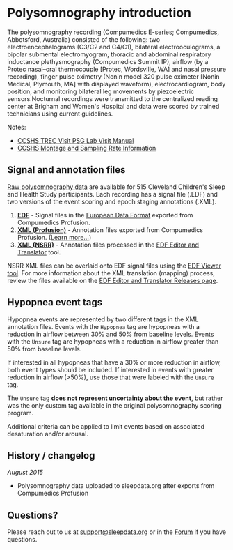 # Polysomnography introduction

The polysomnography recording (Compumedics E-series; Compumedics, Abbotsford, Australia) consisted of the following: two electroencephalograms (C3/C2 and C4/C1), bilateral electrooculograms, a bipolar submental electromyogram, thoracic and abdominal respiratory inductance plethysmography (Compumedics Summit IP), airflow (by a Protec nasal–oral thermocouple [Protec, Wordsville, WA] and nasal pressure recording), finger pulse oximetry (Nonin model 320 pulse oximeter [Nonin Medical, Plymouth, MA] with displayed waveform), electrocardiogram, body position, and monitoring bilateral leg movements by piezoelectric sensors.Nocturnal recordings were transmitted to the centralized reading center at Brigham and Women's Hospital and data were scored by trained technicians using current guidelines.

Notes:

- [CCSHS TREC Visit PSG Lab Visit Manual](:files_path:/documentation?f=CCSHS_TREC_Visit_PSG_Lab_Visit_Manual.pdf)
- [CCSHS Montage and Sampling Rate Information](:pages_path:/montage-and-sampling-rate-information.md)

## Signal and annotation files

[Raw polysomnography data](:files_path:/polysomnography) are available for 515 Cleveland Children's Sleep and Health Study participants. Each recording has a signal file (.EDF) and two versions of the event scoring and epoch staging annotations (.XML).

1. **[EDF](:files_path:/polysomnography/edfs)** - Signal files in the [European Data Format](http://www.edfplus.info/) exported from Compumedics Profusion.
2. **[XML (Profusion)](:files_path:/polysomnography/annotations-events-profusion)** - Annotation files exported from Compumedics Profusion. ([Learn more...](https://github.com/nsrr/edf-editor-translator/wiki/Compumedics-Annotation-Format))
3. **[XML (NSRR)](:files_path:/polysomnography/annotations-events-nsrr)** - Annotation files processed in the [EDF Editor and Translator](https://www.sleepdata.org/community/tools/12) tool.

NSRR XML files can be overlaid onto EDF signal files using the [EDF Viewer tool](https://sleepdata.org/community/tools/nsrr-edf-viewer). For more information about the XML translation (mapping) process, review the files available on the [EDF Editor and Translator Releases page](https://github.com/nsrr/edf-editor-translator/releases).

## Hypopnea event tags

Hypopnea events are represented by two different tags in the XML annotation files. Events with the `Hypopnea` tag are hypopneas with a reduction in airflow between 30% and 50% from baseline levels. Events with the `Unsure` tag are hypopneas with a reduction in airflow greater than 50% from baseline levels.

If interested in all hypopneas that have a 30% or more reduction in airflow, both event types should be included. If interested in events with greater reduction in airflow (>50%), use those that were labeled with the `Unsure` tag.

The `Unsure` tag **does not represent uncertainty about the event**, but rather was the only custom tag available in the original polysomnography scoring program.

Additional criteria can be applied to limit events based on associated desaturation and/or arousal.

## History / changelog

*August 2015*
- Polysomnography data uploaded to sleepdata.org after exports from Compumedics Profusion

## Questions?

Please reach out to us at support@sleepdata.org or in the [Forum](https://sleepdata.org/forum) if you have questions.
